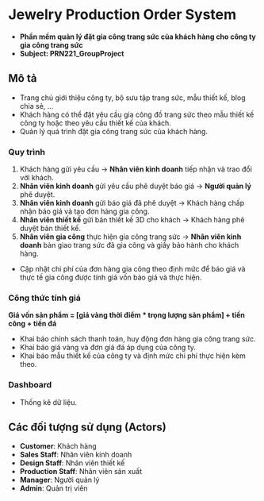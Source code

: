 # Jewelry Production Order System
- **Phần mềm quản lý đặt gia công trang sức của khách hàng cho công ty gia công trang sức**
- **Subject: PRN221_GroupProject**

## Mô tả
- Trang chủ giới thiệu công ty, bộ sưu tập trang sức, mẫu thiết kế, blog chia sẻ, ...
- Khách hàng có thể đặt yêu cầu gia công đồ trang sức theo mẫu thiết kế công ty hoặc theo yêu cầu thiết kế của khách.
- Quản lý quá trình đặt gia công trang sức của khách hàng.

### Quy trình
1. Khách hàng gửi yêu cầu → **Nhân viên kinh doanh** tiếp nhận và trao đổi với khách.
2. **Nhân viên kinh doanh** gửi yêu cầu phê duyệt báo giá → **Người quản lý** phê duyệt.
3. **Nhân viên kinh doanh** gửi báo giá đã phê duyệt → Khách hàng chấp nhận báo giá và tạo đơn hàng gia công.
4. **Nhân viên thiết kế** gửi bản thiết kế 3D cho khách → Khách hàng phê duyệt bản thiết kế.
5. **Nhân viên gia công** thực hiện gia công trang sức → **Nhân viên kinh doanh** bàn giao trang sức đã gia công và giấy bảo hành cho khách hàng.

- Cập nhật chi phí của đơn hàng gia công theo định mức để báo giá và thực tế gia công được tính giá vốn báo giá và thực hiện.

### Công thức tính giá
**Giá vốn sản phẩm = [giá vàng thời điểm * trọng lượng sản phẩm] + tiền công + tiền đá**

- Khai báo chính sách thanh toán, huy động đơn hàng gia công trang sức.
- Khai báo giá vàng và đơn giá đá áp dụng của công ty.
- Khai báo mẫu thiết kế của công ty và định mức chi phí thực hiện kèm theo.

### Dashboard
- Thống kê dữ liệu.

## Các đối tượng sử dụng (Actors)
- **Customer**: Khách hàng
- **Sales Staff**: Nhân viên kinh doanh
- **Design Staff**: Nhân viên thiết kế
- **Production Staff**: Nhân viên sản xuất
- **Manager**: Người quản lý
- **Admin**: Quản trị viên
